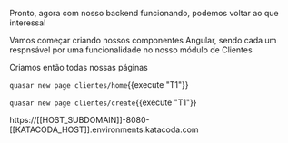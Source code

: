 Pronto, agora com nosso backend funcionando, podemos voltar ao que interessa!

Vamos começar criando nossos componentes Angular, sendo cada um respnsável por uma funcionalidade no nosso módulo de Clientes

Criamos então todas nossas páginas

`quasar new page clientes/home`{{execute "T1"}}

`quasar new page clientes/create`{{execute "T1"}}

https://[[HOST_SUBDOMAIN]]-8080-[[KATACODA_HOST]].environments.katacoda.com
